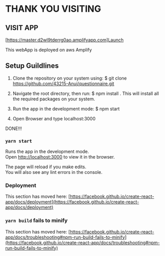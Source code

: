 # THANK YOU VISITING

## VISIT APP

[https://master.d2wl9tderrg0ao.amplifyapp.com]Launch

This webApp is deployed on aws Amplify

## Setup Guildlines 

1. Clone the repository on your system using: $ git clone https://github.com/43215-Anuj/questionnaire.git
2. Navigate the root directory, then run: $ npm install . This will install all the required packages on your system.
3. Run the app in the development mode: $ npm start

4. Open Browser and type localhost:3000

DONE!!!

### `yarn start`

Runs the app in the development mode.\
Open [http://localhost:3000](http://localhost:3000) to view it in the browser.

The page will reload if you make edits.\
You will also see any lint errors in the console.

### Deployment

This section has moved here: [https://facebook.github.io/create-react-app/docs/deployment](https://facebook.github.io/create-react-app/docs/deployment)

### `yarn build` fails to minify

This section has moved here: [https://facebook.github.io/create-react-app/docs/troubleshooting#npm-run-build-fails-to-minify](https://facebook.github.io/create-react-app/docs/troubleshooting#npm-run-build-fails-to-minify)
